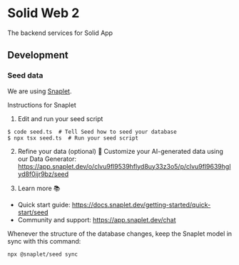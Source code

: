 # Solid Web 2
The backend services for Solid App

## Development
### Seed data
We are using [Snaplet](https://docs.snaplet.dev/seed/integrations/supabase).

Instructions for Snaplet
  1. Edit and run your seed script 
  ```
  $ code seed.ts  # Tell Seed how to seed your database
  $ npx tsx seed.ts  # Run your seed script
  ```

  2. Refine your data (optional) 🔧
  Customize your AI-generated data using our Data Generator: https://app.snaplet.dev/o/clvu9fl9539hflyd8uy33z3o5/p/clvu9fl9639hglyd8f0ijr9bz/seed

  3. Learn more 📚
  * Quick start guide: https://docs.snaplet.dev/getting-started/quick-start/seed
  * Community and support: https://app.snaplet.dev/chat

Whenever the structure of the database changes, keep the Snaplet model in sync with this command:
```bash
npx @snaplet/seed sync
```
